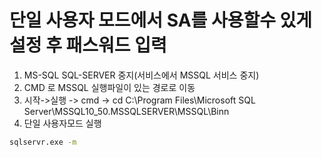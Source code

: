 # 단일 사용자 모드에서 SA를 사용할수 있게 설정 후 패스워드 입력
1. MS-SQL  SQL-SERVER 중지(서비스에서 MSSQL 서비스 중지)
2. CMD 로 MSSQL 실행파일이 있는 경로로 이동
3. 시작->실행 -> cmd -> cd C:\Program Files\Microsoft SQL Server\MSSQL10_50.MSSQLSERVER\MSSQL\Binn
4. 단일 사용자모드 실행
```cmd
sqlservr.exe -m
```


   

